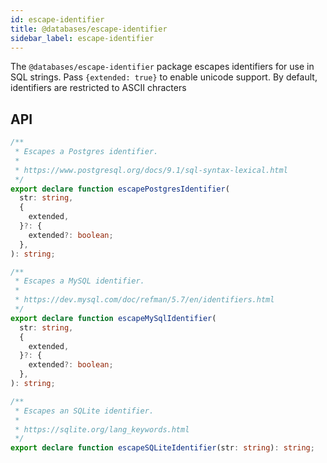 ```yaml
---
id: escape-identifier
title: @databases/escape-identifier
sidebar_label: escape-identifier
---
```


The `@databases/escape-identifier` package escapes identifiers for use in SQL strings. Pass `{extended: true}` to enable unicode support. By default, identifiers are restricted to ASCII chracters

## API

```typescript
/**
 * Escapes a Postgres identifier.
 *
 * https://www.postgresql.org/docs/9.1/sql-syntax-lexical.html
 */
export declare function escapePostgresIdentifier(
  str: string,
  {
    extended,
  }?: {
    extended?: boolean;
  },
): string;

/**
 * Escapes a MySQL identifier.
 *
 * https://dev.mysql.com/doc/refman/5.7/en/identifiers.html
 */
export declare function escapeMySqlIdentifier(
  str: string,
  {
    extended,
  }?: {
    extended?: boolean;
  },
): string;

/**
 * Escapes an SQLite identifier.
 *
 * https://sqlite.org/lang_keywords.html
 */
export declare function escapeSQLiteIdentifier(str: string): string;
```
